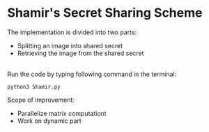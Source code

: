 # Shamir's Secret Sharing Scheme
The implementation is divided into two parts:
<ul>
  <li>Splitting an image into shared secret</li>
  <li>Retrieving the image from the shared secret</li>
</ul>

<br/>
Run the code by typing following command in the terminal: 
<br/>

```
python3 Shamir.py 
```

Scope of improvement:
<ul>
  <li>Parallelize matrix computationt</li>
  <li>Work on dynamic part</li>
</ul>
